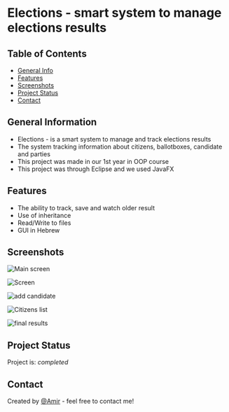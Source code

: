 # Elections - smart system to manage elections results

## Table of Contents
* [General Info](#general-information)
* [Features](#features)
* [Screenshots](#screenshots)
* [Project Status](#project-status)
* [Contact](#contact)



## General Information
- Elections - is a smart system to manage and track elections results
- The system tracking information about citizens, ballotboxes, candidate and parties
- This project was made in our 1st year in OOP course
- This project was through Eclipse and we used JavaFX


## Features
- The ability to track, save and watch older result
- Use of inheritance
- Read/Write to files
- GUI in Hebrew


## Screenshots
![Main screen](https://user-images.githubusercontent.com/87901270/179250393-8ec8359b-438f-420e-a5a3-c981489ed0f7.png)

![Screen](https://user-images.githubusercontent.com/87901270/179250459-5434dbdd-03d9-4ed9-b68e-9d25ecade56a.png)

![add candidate](https://user-images.githubusercontent.com/87901270/179250563-28d18bb9-8168-4a5e-89ed-cd62df9c69da.png)

![Citizens list](https://user-images.githubusercontent.com/87901270/179250697-5bdc59da-e827-4ef2-a874-a26eeccf86f4.png)

![final results](https://user-images.githubusercontent.com/87901270/179250625-95ed1f05-66df-446b-a64b-e221ce7f1f73.png)




## Project Status
Project is: _completed_ 



## Contact
Created by [@Amir](https://www.linkedin.com/in/amir-peleg/)  - feel free to contact me!
